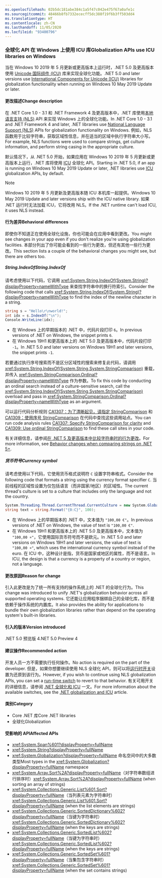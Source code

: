```yaml
---
ms.openlocfilehash: 02b5dc181abe384c1a5f47c042e475f67a0afe1c
ms.sourcegitcommit: 48466b8fb7332ececff5dc388f19f6b3ff503dd4
ms.translationtype: HT
ms.contentlocale: zh-CN
ms.lasthandoff: 11/05/2020
ms.locfileid: "93400796"
---
```

### <a name="globalization-apis-use-icu-libraries-on-windows"></a><span data-ttu-id="9e8ef-101">全球化 API 在 Windows 上使用 ICU 库</span><span class="sxs-lookup"><span data-stu-id="9e8ef-101">Globalization APIs use ICU libraries on Windows</span></span>

<span data-ttu-id="9e8ef-102">当在 Windows 10 2019 年 5 月更新或更高版本上运行时，.NET 5.0 及更高版本使用 [Unicode 国际组件 (ICU)](http://site.icu-project.org/home) 库来实现全球化功能。</span><span class="sxs-lookup"><span data-stu-id="9e8ef-102">.NET 5.0 and later versions use [International Components for Unicode (ICU)](http://site.icu-project.org/home) libraries for globalization functionality when running on Windows 10 May 2019 Update or later.</span></span>

#### <a name="change-description"></a><span data-ttu-id="9e8ef-103">更改描述</span><span class="sxs-lookup"><span data-stu-id="9e8ef-103">Change description</span></span>

<span data-ttu-id="9e8ef-104">在 .NET Core 1.0 - 3.1 和 .NET Framework 4 及更高版本中，.NET 库使用[本地语言支持 (NLS)](/windows/win32/intl/national-language-support) API 来实现 Windows 上的全球化功能。</span><span class="sxs-lookup"><span data-stu-id="9e8ef-104">In .NET Core 1.0 - 3.1 and .NET Framework 4 and later, .NET libraries use [National Language Support (NLS)](/windows/win32/intl/national-language-support) APIs for globalization functionality on Windows.</span></span> <span data-ttu-id="9e8ef-105">例如，NLS 函数用于比较字符串，获取区域性信息，并在适当的区域中执行字符串大小写。</span><span class="sxs-lookup"><span data-stu-id="9e8ef-105">For example, NLS functions were used to compare strings, get culture information, and perform string casing in the appropriate culture.</span></span>

<span data-ttu-id="9e8ef-106">默认情况下，从 .NET 5.0 开始，如果应用在 Windows 10 2019 年 5 月更新或更高版本上运行，.NET 库将使用 [ICU](http://site.icu-project.org/home) 全球化 API。</span><span class="sxs-lookup"><span data-stu-id="9e8ef-106">Starting in .NET 5.0, if an app is running on Windows 10 May 2019 Update or later, .NET libraries use [ICU](http://site.icu-project.org/home) globalization APIs, by default.</span></span>

> [!NOTE]
> <span data-ttu-id="9e8ef-107">Windows 10 2019 年 5 月更新及更高版本随 ICU 本机库一起提供。</span><span class="sxs-lookup"><span data-stu-id="9e8ef-107">Windows 10 May 2019 Update and later versions ship with the ICU native library.</span></span> <span data-ttu-id="9e8ef-108">如果 .NET 运行时无法加载 ICU，它将改用 NLS。</span><span class="sxs-lookup"><span data-stu-id="9e8ef-108">If the .NET runtime can't load ICU, it uses NLS instead.</span></span>

#### <a name="behavioral-differences"></a><span data-ttu-id="9e8ef-109">行为差异</span><span class="sxs-lookup"><span data-stu-id="9e8ef-109">Behavioral differences</span></span>

<span data-ttu-id="9e8ef-110">即使你不知道正在使用全球化设施，你也可能会在应用中看到更改。</span><span class="sxs-lookup"><span data-stu-id="9e8ef-110">You might see changes in your app even if you don't realize you're using globalization facilities.</span></span> <span data-ttu-id="9e8ef-111">本部分列出了你可能会看到的一些行为更改，但还有其他一些行为更改。</span><span class="sxs-lookup"><span data-stu-id="9e8ef-111">This section lists a couple of the behavioral changes you might see, but there are others too.</span></span>

##### <a name="stringindexof"></a><span data-ttu-id="9e8ef-112">String.IndexOf</span><span class="sxs-lookup"><span data-stu-id="9e8ef-112">String.IndexOf</span></span>

<span data-ttu-id="9e8ef-113">请考虑使用以下代码，它调用 <xref:System.String.IndexOf(System.String)?displayProperty=nameWithType> 来查找字符串中的换行符索引。</span><span class="sxs-lookup"><span data-stu-id="9e8ef-113">Consider the following code that calls <xref:System.String.IndexOf(System.String)?displayProperty=nameWithType> to find the index of the newline character in a string.</span></span>

```csharp
string s = "Hello\r\nworld!";
int idx = s.IndexOf("\n");
Console.WriteLine(idx);
```

- <span data-ttu-id="9e8ef-114">在 Windows 上的早期版本的 .NET 中，代码片段打印 `6`。</span><span class="sxs-lookup"><span data-stu-id="9e8ef-114">In previous versions of .NET on Windows, the snippet prints `6`.</span></span>
- <span data-ttu-id="9e8ef-115">在 Windows 19H1 和更高版本上的 .NET 5.0 及更高版本中，代码片段打印 `-1`。</span><span class="sxs-lookup"><span data-stu-id="9e8ef-115">In .NET 5.0 and later versions on Windows 19H1 and later versions, the snippet prints `-1`.</span></span>

<span data-ttu-id="9e8ef-116">若要通过执行序号搜索而不是区分区域性的搜索来修复此代码，请调用 <xref:System.String.IndexOf(System.String,System.StringComparison)> 重载，并传入 <xref:System.StringComparison.Ordinal?displayProperty=nameWithType> 作为参数。</span><span class="sxs-lookup"><span data-stu-id="9e8ef-116">To fix this code by conducting an ordinal search instead of a culture-sensitive search, call the <xref:System.String.IndexOf(System.String,System.StringComparison)> overload and pass in <xref:System.StringComparison.Ordinal?displayProperty=nameWithType> as an argument.</span></span>

<span data-ttu-id="9e8ef-117">可以运行代码分析规则 [CA1307：为了清晰起见，请指定 StringComparison](../../../../docs/fundamentals/code-analysis/quality-rules/ca1307.md) 和 [CA1309：使用序号 StringComparison](../../../../docs/fundamentals/code-analysis/quality-rules/ca1309.md) 在代码中查找这些调用站点。</span><span class="sxs-lookup"><span data-stu-id="9e8ef-117">You can run code analysis rules [CA1307: Specify StringComparison for clarity](../../../../docs/fundamentals/code-analysis/quality-rules/ca1307.md) and [CA1309: Use ordinal StringComparison](../../../../docs/fundamentals/code-analysis/quality-rules/ca1309.md) to find these call sites in your code.</span></span>

<span data-ttu-id="9e8ef-118">有关详细信息，请参阅[在 .NET 5 及更高版本中比较字符串时的行为更改](../../../../docs/standard/base-types/string-comparison-net-5-plus.md)。</span><span class="sxs-lookup"><span data-stu-id="9e8ef-118">For more information, see [Behavior changes when comparing strings on .NET 5+](../../../../docs/standard/base-types/string-comparison-net-5-plus.md).</span></span>

##### <a name="currency-symbol"></a><span data-ttu-id="9e8ef-119">货币符号</span><span class="sxs-lookup"><span data-stu-id="9e8ef-119">Currency symbol</span></span>

<span data-ttu-id="9e8ef-120">请考虑使用以下代码，它使用货币格式说明符 `C` 设置字符串格式。</span><span class="sxs-lookup"><span data-stu-id="9e8ef-120">Consider the following code that formats a string using the currency format specifier `C`.</span></span> <span data-ttu-id="9e8ef-121">当前线程的区域性设置为仅包括语言（而非国家/地区）的区域性。</span><span class="sxs-lookup"><span data-stu-id="9e8ef-121">The current thread's culture is set to a culture that includes only the language and not the country.</span></span>

```csharp
System.Threading.Thread.CurrentThread.CurrentCulture = new System.Globalization.CultureInfo("de");
string text = string.Format("{0:C}", 100);
```

- <span data-ttu-id="9e8ef-122">在 Windows 上的早期版本的 .NET 中，文本值为 `"100,00 €"`。</span><span class="sxs-lookup"><span data-stu-id="9e8ef-122">In previous versions of .NET on Windows, the value of text is `"100,00 €"`.</span></span>
- <span data-ttu-id="9e8ef-123">在 Windows 19H1 和更高版本上的 .NET 5.0 及更高版本中，文本值为 `"100,00 ¤"`，它使用国际货币符号而不是欧元。</span><span class="sxs-lookup"><span data-stu-id="9e8ef-123">In .NET 5.0 and later versions on Windows 19H1 and later versions, the value of text is `"100,00 ¤"`, which uses the international currency symbol instead of the euro.</span></span> <span data-ttu-id="9e8ef-124">在 ICU 中，这种设计是指，货币是国家或地区的属性，而不是语言。</span><span class="sxs-lookup"><span data-stu-id="9e8ef-124">In ICU, the design is that a currency is a property of a country or region, not a language.</span></span>

#### <a name="reason-for-change"></a><span data-ttu-id="9e8ef-125">更改原因</span><span class="sxs-lookup"><span data-stu-id="9e8ef-125">Reason for change</span></span>

<span data-ttu-id="9e8ef-126">引入此更改是为了统一所有支持的操作系统上的 .NET 的全球化行为。</span><span class="sxs-lookup"><span data-stu-id="9e8ef-126">This change was introduced to unify .NET's globalization behavior across all supported operating systems.</span></span> <span data-ttu-id="9e8ef-127">它还能让应用程序捆绑自己的全球化库，而不是依赖于操作系统的内置库。</span><span class="sxs-lookup"><span data-stu-id="9e8ef-127">It also provides the ability for applications to bundle their own globalization libraries rather than depend on the operating system's built-in libraries.</span></span>

#### <a name="version-introduced"></a><span data-ttu-id="9e8ef-128">引入的版本</span><span class="sxs-lookup"><span data-stu-id="9e8ef-128">Version introduced</span></span>

<span data-ttu-id="9e8ef-129">.NET 5.0 预览版 4</span><span class="sxs-lookup"><span data-stu-id="9e8ef-129">.NET 5.0 Preview 4</span></span>

#### <a name="recommended-action"></a><span data-ttu-id="9e8ef-130">建议操作</span><span class="sxs-lookup"><span data-stu-id="9e8ef-130">Recommended action</span></span>

<span data-ttu-id="9e8ef-131">开发人员一方不需要执行任何操作。</span><span class="sxs-lookup"><span data-stu-id="9e8ef-131">No action is required on the part of the developer.</span></span> <span data-ttu-id="9e8ef-132">但是，如果你想要继续使用 NLS 全球化 API，则可以将[运行时开关](../../../../docs/core/run-time-config/globalization.md#nls)设置为还原到该行为。</span><span class="sxs-lookup"><span data-stu-id="9e8ef-132">However, if you wish to continue using NLS globalization APIs, you can set a [run-time switch](../../../../docs/core/run-time-config/globalization.md#nls) to revert to that behavior.</span></span> <span data-ttu-id="9e8ef-133">有关可用开关的详细信息，请参阅 [.NET 全球化和 ICU](../../../../docs/standard/globalization-localization/globalization-icu.md) 一文。</span><span class="sxs-lookup"><span data-stu-id="9e8ef-133">For more information about the available switches, see the [.NET globalization and ICU](../../../../docs/standard/globalization-localization/globalization-icu.md) article.</span></span>

#### <a name="category"></a><span data-ttu-id="9e8ef-134">类别</span><span class="sxs-lookup"><span data-stu-id="9e8ef-134">Category</span></span>

- <span data-ttu-id="9e8ef-135">Core .NET 库</span><span class="sxs-lookup"><span data-stu-id="9e8ef-135">Core .NET libraries</span></span>
- <span data-ttu-id="9e8ef-136">全球化</span><span class="sxs-lookup"><span data-stu-id="9e8ef-136">Globalization</span></span>

#### <a name="affected-apis"></a><span data-ttu-id="9e8ef-137">受影响的 API</span><span class="sxs-lookup"><span data-stu-id="9e8ef-137">Affected APIs</span></span>

- <xref:System.Span%601?displayProperty=fullName>
- <xref:System.String?displayProperty=fullName>
- <span data-ttu-id="9e8ef-138"><xref:System.Globalization?displayProperty=fullName> 命名空间中的大多数类型</span><span class="sxs-lookup"><span data-stu-id="9e8ef-138">Most types in the <xref:System.Globalization?displayProperty=fullName> namespace</span></span>
- <span data-ttu-id="9e8ef-139"><xref:System.Array.Sort%2A?displayProperty=fullName>（对字符串数组进行排序时）</span><span class="sxs-lookup"><span data-stu-id="9e8ef-139"><xref:System.Array.Sort%2A?displayProperty=fullName> (when sorting an array of strings)</span></span>
- <span data-ttu-id="9e8ef-140"><xref:System.Collections.Generic.List%601.Sort?displayProperty=fullName>（当列表元素为字符串时）</span><span class="sxs-lookup"><span data-stu-id="9e8ef-140"><xref:System.Collections.Generic.List%601.Sort?displayProperty=fullName> (when the list elements are strings)</span></span>
- <span data-ttu-id="9e8ef-141"><xref:System.Collections.Generic.SortedDictionary%602?displayProperty=fullName>（当键为字符串时）</span><span class="sxs-lookup"><span data-stu-id="9e8ef-141"><xref:System.Collections.Generic.SortedDictionary%602?displayProperty=fullName> (when the keys are strings)</span></span>
- <span data-ttu-id="9e8ef-142"><xref:System.Collections.Generic.SortedList%602?displayProperty=fullName>（当键为字符串时）</span><span class="sxs-lookup"><span data-stu-id="9e8ef-142"><xref:System.Collections.Generic.SortedList%602?displayProperty=fullName> (when the keys are strings)</span></span>
- <span data-ttu-id="9e8ef-143"><xref:System.Collections.Generic.SortedSet%601?displayProperty=fullName>（当集包含字符串时）</span><span class="sxs-lookup"><span data-stu-id="9e8ef-143"><xref:System.Collections.Generic.SortedSet%601?displayProperty=fullName> (when the set contains strings)</span></span>

<!--

#### Affected APIs

- ``T:System.Span`1``
- `T:System.String`
- `N:System.Globalization`
- `Overload:System.Array.Sort`
- ``M:System.Collections.Generic.List`1.Sort``
- ``T:System.Collections.Generic.SortedDictionary`2``
- ``T:System.Collections.Generic.SortedList`2``
- ``T:System.Collections.Generic.SortedSet`1``

-->
